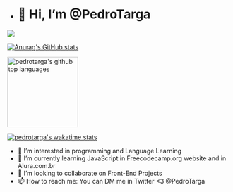 - # 👋 Hi, I’m @PedroTarga
![](https://img.shields.io/badge/<code>-<javascript>-informational?style=flat&logo=<LOGO_NAME>&logoColor=white&color=2bbc8a)

<a href="https://github.com/PedroTarga">

  ![Anurag's GitHub stats](https://github-readme-stats.vercel.app/api?username=pedrotarga&theme=midnight-purple&hide=contribs,prs&show_icons=true&height="10px")


  <img height="160em" src="https://github-readme-stats.vercel.app/api/top-langs/?username=pedrotarga&theme=midnight-purple&layout=compact" alt="pedrotarga's github top languages" />
  
  [![pedrotarga's wakatime stats](https://github-readme-stats.vercel.app/api/wakatime?username=targapedro&theme=midnight-purple&layout=compact)](https://wakatime.com/@targapedro)

</a>

- 👀 I’m interested in programming and Language Learning
- 🌱 I’m currently learning JavaScript in Freecodecamp.org website and in Alura.com.br
- 💞️ I’m looking to collaborate on Front-End Projects
- 📫 How to reach me: You can DM me in Twitter <3 @PedroTarga

<!---
PedroTarga/PedroTarga is a ✨ special ✨ repository because its `README.md` (this file) appears on your GitHub profile.
You can click the Preview link to take a look at your changes.
--->
